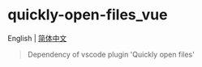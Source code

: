 # quickly-open-files_vue

English | [简体中文](./README.zh-CN.md)

> Dependency of vscode plugin 'Quickly open files'
